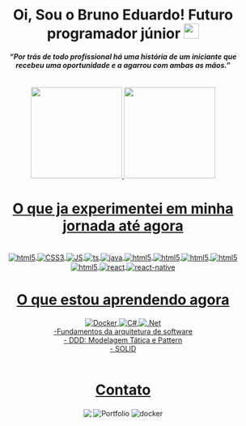 <div align="center">
    <h1>Oi, Sou o Bruno Eduardo! Futuro programador júnior <img src="https://raw.githubusercontent.com/kaueMarques/kaueMarques/master/hi.gif" height="30px"></h1>
    <h4><i> “Por trás de todo profissional há uma história de um iniciante que recebeu uma oportunidade e a agarrou com ambas as mãos.”</i></h4><br>
</div>
<div align="center">
    <a href="https://github.com/brunoedubems">
    <img height="180em" src="https://github-readme-stats.vercel.app/api?username=brunoedubems&show_icons=true&theme=dracula&include_all_commits=true&count_private=true&pat_1"/>
    <img height="180em" src="https://github-readme-stats.vercel.app/api/top-langs/?username=brunoedubems&layout=compact&langs_count=7&theme=dracula&pat_1"/>
</div>

  <div align="center">
    <h1>O que ja experimentei em minha jornada até agora </h1>
        <div style="display: inline_block" style="color: inherit; text-decoration: none;"><br/>
            <img align="center" alt="html5" src="https://img.shields.io/badge/HTML5-E34F26?style=for-the-badge&logo=html5&logoColor=white">
            <img align="center" alt="CSS3" src="https://img.shields.io/badge/CSS3-1572B6?style=for-the-badge&logo=css3&logoColor=white">
            <img align="center" alt="JS" src="https://img.shields.io/badge/JavaScript-323330?style=for-the-badge&logo=javascript&logoColor=F7DF1E">
            <img align="center" alt="ts" src="https://img.shields.io/badge/typescript-%23007ACC.svg?style=for-the-badge&logo=typescript&logoColor=white">
            <img align="center" alt="java" src="https://img.shields.io/badge/Java-ED8B00?style=for-the-badge&logo=java&logoColor=white">
            <img align="center" alt="html5" src="https://img.shields.io/badge/PHP-777BB4?style=for-the-badge&logo=php&logoColor=white">
            <img align="center" alt="html5" src="https://img.shields.io/badge/Bootstrap-563D7C?style=for-the-badge&logo=bootstrap&logoColor=white">
            <img align="center" alt="html5" src="https://img.shields.io/badge/Node.js-43853D?style=for-the-badge&logo=node-dot-js&logoColor=white">
            <img align="center" alt="html5" src="https://img.shields.io/badge/MySQL-00000F?style=for-the-badge&logo=mysql&logoColor=white">
            <img align="center" alt="html5" src="https://img.shields.io/badge/MongoDB-4EA94B?style=for-the-badge&logo=mongodb&logoColor=white">
            <img align="center" alt="react" src="https://img.shields.io/badge/react-%2320232a.svg?style=for-the-badge&logo=react&logoColor=%2361DAFB">
            <img align="center" alt="react-native" src="https://img.shields.io/badge/react_native-%2320232a.svg?style=for-the-badge&logo=react&logoColor=%2361DAFB">
            </div>
</div> 
 
<div align="center">
    <h1>O que estou aprendendo agora </h1> 
        <div style="display: inline_block">
            <img align="center" alt="Docker" src="https://img.shields.io/badge/docker-%230db7ed.svg?style=for-the-badge&logo=docker&logoColor=white">
            <img align="center" alt="C#" src="https://img.shields.io/badge/c%23-%23239120.svg?style=for-the-badge&logo=csharp&logoColor=white">
            <img align="center" alt=".Net" src="https://img.shields.io/badge/.NET-5C2D91?style=for-the-badge&logo=.net&logoColor=white">
        <br>
            -Fundamentos da arquitetura de software <br>
            - DDD: Modelagem Tática e Pattern <br>
            - SOLID <br>
        </div>
</div>
  <br>

<div align="center">
    <h1>Contato</h1> 
        <div>
            <a href="https://www.linkedin.com/in/bruno-eduardo-53a0ba220/" target="_blank" style="color: inherit; text-decoration: none; outline: none; border: none;">
                  <img align="center" src="https://img.shields.io/badge/linkedin-%230077B5.svg?style=for-the-badge&logo=linkedin&logoColor=white"/>
            </a> 
            <a href="https://bruno-portfolio-beta.netlify.app/" target="_blank" style="color: inherit; text-decoration: none; outline: none; border: none;">
                 <img align="center" src="https://img.shields.io/badge/Portf%C3%B3lio-EF1970?style=for-the-badge&logo=Odysee&logoColor=white" alt="Portfolio"/>
            </a>
            <a href="https://hub.docker.com/u/brunoedubems" target="_blank" style="color: inherit; text-decoration: none; outline: none; border: none;">
                 <img align="center" src="https://img.shields.io/badge/dockerHub-%230db7ed.svg?style=for-the-badge&logo=docker&logoColor=white" alt="docker"/>
            </a>
        </div>
</div>

